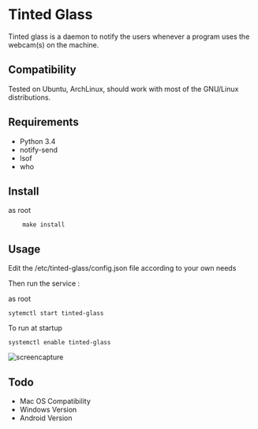 # Tinted Glass

Tinted glass is a daemon to notify the users whenever a program uses the webcam(s) on the machine.

## Compatibility

Tested on Ubuntu, ArchLinux, should work with most of the GNU/Linux distributions.
    
## Requirements

- Python 3.4
- notify-send
- lsof
- who

## Install

as root

```
    make install
```
    
## Usage

Edit the /etc/tinted-glass/config.json file according to your own needs

Then run the service :

as root
   
`sytemctl start tinted-glass`

To run at startup

`systemctl enable tinted-glass`

![screencapture](https://raw.githubusercontent.com/lp1dev/tinted-glass-webcam-notifier/master/demo/anim.gif)

## Todo

- Mac OS Compatibility
- Windows Version
- Android Version

 